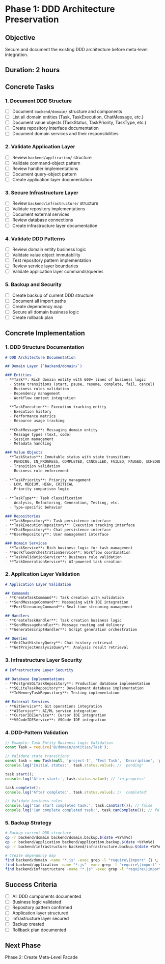 # Phase 1: DDD Architecture Preservation

## Objective
Secure and document the existing DDD architecture before meta-level integration.

## Duration: 2 hours

## Concrete Tasks

### 1. Document DDD Structure
- [ ] Document `backend/domain/` structure and components
- [ ] List all domain entities (Task, TaskExecution, ChatMessage, etc.)
- [ ] Document value objects (TaskStatus, TaskPriority, TaskType, etc.)
- [ ] Create repository interface documentation
- [ ] Document domain services and their responsibilities

### 2. Validate Application Layer
- [ ] Review `backend/application/` structure
- [ ] Validate command-object pattern
- [ ] Review handler implementations
- [ ] Document query-object pattern
- [ ] Create application layer documentation

### 3. Secure Infrastructure Layer
- [ ] Review `backend/infrastructure/` structure
- [ ] Validate repository implementations
- [ ] Document external services
- [ ] Review database connections
- [ ] Create infrastructure layer documentation

### 4. Validate DDD Patterns
- [ ] Review domain entity business logic
- [ ] Validate value object immutability
- [ ] Test repository pattern implementation
- [ ] Review service layer boundaries
- [ ] Validate application layer commands/queries

### 5. Backup and Security
- [ ] Create backup of current DDD structure
- [ ] Document all import paths
- [ ] Create dependency map
- [ ] Secure all domain business logic
- [ ] Create rollback plan

## Concrete Implementation

### 1. DDD Structure Documentation
```markdown
# DDD Architecture Documentation

## Domain Layer (`backend/domain/`)

### Entities
- **Task**: Rich domain entity with 600+ lines of business logic
  - State transitions (start, pause, resume, complete, fail, cancel)
  - Business rules validation
  - Dependency management
  - Workflow context integration
  
- **TaskExecution**: Execution tracking entity
  - Execution history
  - Performance metrics
  - Resource usage tracking
  
- **ChatMessage**: Messaging domain entity
  - Message types (text, code)
  - Session management
  - Metadata handling

### Value Objects
- **TaskStatus**: Immutable status with state transitions
  - PENDING, IN_PROGRESS, COMPLETED, CANCELLED, FAILED, PAUSED, SCHEDULED
  - Transition validation
  - Business rule enforcement
  
- **TaskPriority**: Priority management
  - LOW, MEDIUM, HIGH, CRITICAL
  - Priority comparison logic
  
- **TaskType**: Task classification
  - Analysis, Refactoring, Generation, Testing, etc.
  - Type-specific behavior

### Repositories
- **TaskRepository**: Task persistence interface
- **TaskExecutionRepository**: Execution tracking interface
- **ChatRepository**: Chat persistence interface
- **UserRepository**: User management interface

### Domain Services
- **TaskService**: Rich business logic for task management
- **WorkflowOrchestrationService**: Workflow coordination
- **TaskValidationService**: Business rule validation
- **TaskGenerationService**: AI-powered task creation
```

### 2. Application Layer Validation
```markdown
# Application Layer Validation

## Commands
- **CreateTaskCommand**: Task creation with validation
- **SendMessageCommand**: Messaging with IDE integration
- **PortStreamingCommand**: Real-time streaming management

## Handlers
- **CreateTaskHandler**: Task creation business logic
- **SendMessageHandler**: Message routing and delivery
- **GenerateScriptHandler**: Script generation orchestration

## Queries
- **GetChatHistoryQuery**: Chat history retrieval
- **GetProjectAnalysisQuery**: Analysis result retrieval
```

### 3. Infrastructure Layer Security
```markdown
# Infrastructure Layer Security

## Database Implementations
- **PostgreSQLTaskRepository**: Production database implementation
- **SQLiteTaskRepository**: Development database implementation
- **InMemoryTaskRepository**: Testing implementation

## External Services
- **GitService**: Git operations integration
- **AIService**: AI/ML service integration
- **CursorIDEService**: Cursor IDE integration
- **VSCodeIDEService**: VSCode IDE integration
```

### 4. DDD-Pattern Validation
```javascript
// Example: Task Entity Business Logic Validation
const Task = require('@/domain/entities/Task');

// Validate state transitions
const task = new Task(null, 'project-1', 'Test Task', 'Description', 'pending');
console.log('Initial status:', task.status.value); // 'pending'

task.start();
console.log('After start:', task.status.value); // 'in_progress'

task.complete();
console.log('After complete:', task.status.value); // 'completed'

// Validate business rules
console.log('Can start completed task:', task.canStart()); // false
console.log('Can complete completed task:', task.canComplete()); // false
```

### 5. Backup Strategy
```bash
# Backup current DDD structure
cp -r backend/domain backend/domain.backup.$(date +%Y%m%d)
cp -r backend/application backend/application.backup.$(date +%Y%m%d)
cp -r backend/infrastructure backend/infrastructure.backup.$(date +%Y%m%d)

# Create dependency map
find backend/domain -name "*.js" -exec grep -l "require\|import" {} \; > ddd-dependencies.txt
find backend/application -name "*.js" -exec grep -l "require\|import" {} \; >> ddd-dependencies.txt
find backend/infrastructure -name "*.js" -exec grep -l "require\|import" {} \; >> ddd-dependencies.txt
```

## Success Criteria
- [ ] All DDD components documented
- [ ] Business logic validated
- [ ] Repository pattern confirmed
- [ ] Application layer structured
- [ ] Infrastructure layer secured
- [ ] Backup created
- [ ] Rollback plan documented

## Next Phase
Phase 2: Create Meta-Level Facade 